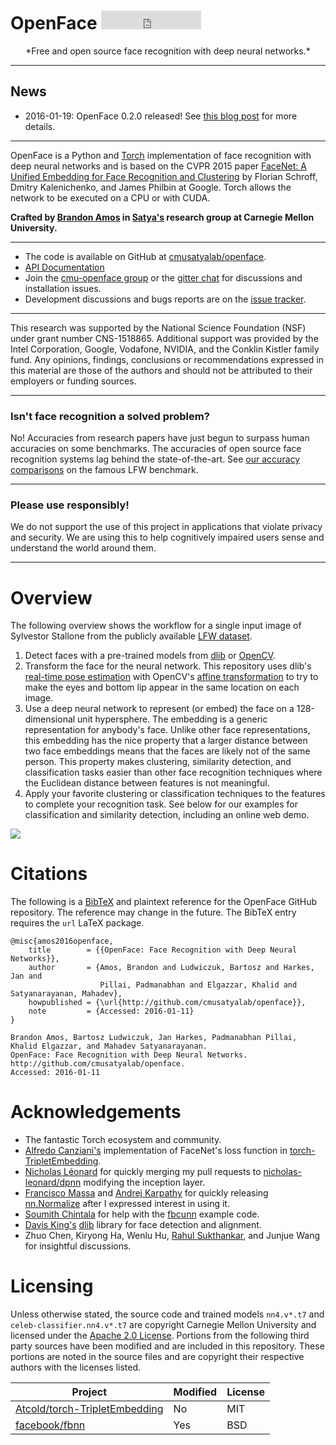 # OpenFace <iframe src="https://ghbtns.com/github-btn.html?user=cmusatyalab&repo=openface&type=star&count=true&size=large" frameborder="0" scrolling="0" width="160px" height="30px"></iframe>

<center>
*Free and open source face recognition with
deep neural networks.*
</center>

---

## News

+ 2016-01-19: OpenFace 0.2.0 released!
  See [this blog post](http://bamos.github.io/2016/01/19/openface-0.2.0/)
  for more details.

---

OpenFace is a Python and [Torch](http://torch.ch) implementation of
face recognition with deep neural networks and is based on
the CVPR 2015 paper
[FaceNet: A Unified Embedding for Face Recognition and Clustering](http://www.cv-foundation.org/openaccess/content_cvpr_2015/app/1A_089.pdf)
by Florian Schroff, Dmitry Kalenichenko, and James Philbin at Google.
Torch allows the network to be executed on a CPU or with CUDA.

**Crafted by [Brandon Amos](http://bamos.github.io) in
[Satya's](https://www.cs.cmu.edu/~satya/) research group at
Carnegie Mellon University.**

---

+ The code is available on GitHub at
  [cmusatyalab/openface](https://github.com/cmusatyalab/openface).
+ [API Documentation](http://openface-api.readthedocs.org/en/latest/index.html)
+ Join the
  [cmu-openface group](https://groups.google.com/forum/#!forum/cmu-openface)
  or the
  [gitter chat](https://gitter.im/cmusatyalab/openface)
  for discussions and installation issues.
+ Development discussions and bugs reports are on the
  [issue tracker](https://github.com/cmusatyalab/openface/issues).

---

This research was supported by the National Science Foundation (NSF)
under grant number CNS-1518865.  Additional support
was provided by the Intel Corporation, Google, Vodafone, NVIDIA, and the
Conklin Kistler family fund.  Any opinions, findings, conclusions or
recommendations expressed in this material are those of the authors
and should not be attributed to their employers or funding sources.

---

### Isn't face recognition a solved problem?
No! Accuracies from research papers have just begun to surpass
human accuracies on some benchmarks.
The accuracies of open source face recognition systems lag
behind the state-of-the-art.
See [our accuracy comparisons](http://cmusatyalab.github.io/openface/models-and-accuracies/)
on the famous LFW benchmark.

---

### Please use responsibly!

We do not support the use of this project in applications
that violate privacy and security.
We are using this to help cognitively impaired users
sense and understand the world around them.

---

# Overview

The following overview shows the workflow for a single input
image of Sylvestor Stallone from the publicly available
[LFW dataset](http://vis-www.cs.umass.edu/lfw/person/Sylvester_Stallone.html).

1. Detect faces with a pre-trained models from
  [dlib](http://blog.dlib.net/2014/02/dlib-186-released-make-your-own-object.html)
  or
  [OpenCV](http://docs.opencv.org/master/d7/d8b/tutorial_py_face_detection.html).
2. Transform the face for the neural network.
   This repository uses dlib's
   [real-time pose estimation](http://blog.dlib.net/2014/08/real-time-face-pose-estimation.html)
   with OpenCV's
   [affine transformation](http://docs.opencv.org/doc/tutorials/imgproc/imgtrans/warp_affine/warp_affine.html)
   to try to make the eyes and bottom lip appear in
   the same location on each image.
3. Use a deep neural network to represent (or embed) the face on
   a 128-dimensional unit hypersphere.
   The embedding is a generic representation for anybody's face.
   Unlike other face representations, this embedding has the nice property
   that a larger distance between two face embeddings means
   that the faces are likely not of the same person.
   This property makes clustering, similarity detection,
   and classification tasks easier than other face recognition
   techniques where the Euclidean distance between
   features is not meaningful.
4. Apply your favorite clustering or classification techniques
   to the features to complete your recognition task.
   See below for our examples for classification and
   similarity detection, including an online web demo.

![](https://raw.githubusercontent.com/cmusatyalab/openface/master/images/summary.jpg)

# Citations

The following is a [BibTeX](http://www.bibtex.org/)
and plaintext reference
for the OpenFace GitHub repository.
The reference may change in the future.
The BibTeX entry requires the `url` LaTeX package.

```
@misc{amos2016openface,
    title        = {{OpenFace: Face Recognition with Deep Neural Networks}},
    author       = {Amos, Brandon and Ludwiczuk, Bartosz and Harkes, Jan and
                    Pillai, Padmanabhan and Elgazzar, Khalid and Satyanarayanan, Mahadev},
    howpublished = {\url{http://github.com/cmusatyalab/openface}},
    note         = {Accessed: 2016-01-11}
}

Brandon Amos, Bartosz Ludwiczuk, Jan Harkes, Padmanabhan Pillai,
Khalid Elgazzar, and Mahadev Satyanarayanan.
OpenFace: Face Recognition with Deep Neural Networks.
http://github.com/cmusatyalab/openface.
Accessed: 2016-01-11
```

# Acknowledgements
+ The fantastic Torch ecosystem and community.
+ [Alfredo Canziani's](https://github.com/Atcold)
  implementation of FaceNet's loss function in
  [torch-TripletEmbedding](https://github.com/Atcold/torch-TripletEmbedding).
+ [Nicholas Léonard](https://github.com/nicholas-leonard)
  for quickly merging my pull requests to
  [nicholas-leonard/dpnn](https://github.com/nicholas-leonard/dpnn)
  modifying the inception layer.
+ [Francisco Massa](https://github.com/fmassa)
  and
  [Andrej Karpathy](http://cs.stanford.edu/people/karpathy/)
  for
  quickly releasing [nn.Normalize](https://github.com/torch/nn/pull/341)
  after I expressed interest in using it.
+ [Soumith Chintala](https://github.com/soumith) for
  help with the [fbcunn](https://github.com/facebook/fbcunn)
  example code.
+ [Davis King's](https://github.com/davisking) [dlib](https://github.com/davisking/dlib)
  library for face detection and alignment.
+ Zhuo Chen, Kiryong Ha, Wenlu Hu,
  [Rahul Sukthankar](http://www.cs.cmu.edu/~rahuls/), and
  Junjue Wang for insightful discussions.

# Licensing
Unless otherwise stated, the source code and trained models
`nn4.v*.t7` and `celeb-classifier.nn4.v*.t7` are copyright
Carnegie Mellon University and licensed under the
[Apache 2.0 License](https://github.com/cmusatyalab/openface/blob/master/LICENSE).
Portions from the following third party sources have
been modified and are included in this repository.
These portions are noted in the source files and are
copyright their respective authors with
the licenses listed.

Project | Modified | License
---|---|---|
[Atcold/torch-TripletEmbedding](https://github.com/Atcold/torch-TripletEmbedding) | No | MIT
[facebook/fbnn](https://github.com/facebook/fbnn) | Yes | BSD
